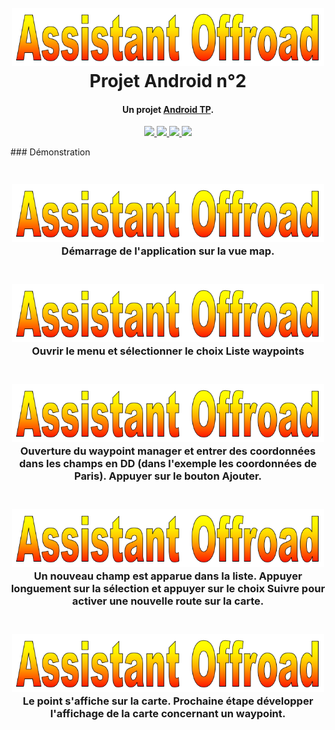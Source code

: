 <h1 align="center">
  <br>
  <a href=""><img src="https://raw.githubusercontent.com/Baptistee/CNAM-ANDROID-TP2/main/git-res/images/assitant-offroad.png" alt="offroad" alt="re-frame logo" width="500"></a>
  <br>
  Projet Android n°2
  <br>
</h1>

<h4 align="center">Un projet <a href="" target="_blank">Android TP</a>.</h4>

<p align="center">
  <a href="">
    <img src="https://img.shields.io/badge/OS-Android-green">
  </a>
  <a href="">
    <img src="https://img.shields.io/badge/Dev-AndroidStudio-blue">
  </a>
  <a href="">
      <img src="https://img.shields.io/badge/School-CNAM-red">
  </a>
  <a href="">
    <img src="https://img.shields.io/badge/Version-0.1-yellow">
  </a>
</p>
### Démonstration

<h3 align="center">
  <br>
  <a href=""><img src="https://raw.githubusercontent.com/Baptistee/CNAM-ANDROID-TP2/main/git-res/images/assitant-offroad.png" alt="offroad" alt="re-frame logo" width="500"></a>
  <br>
    Démarrage de l'application sur la vue map.
  <br>
</h3>

<h3 align="center">
  <br>
  <a href=""><img src="https://raw.githubusercontent.com/Baptistee/CNAM-ANDROID-TP2/main/git-res/images/assitant-offroad.png" alt="offroad" alt="re-frame logo" width="500"></a>
  <br>
    Ouvrir le menu et sélectionner le choix Liste waypoints
  <br>
</h3>

<h3 align="center">
  <br>
  <a href=""><img src="https://raw.githubusercontent.com/Baptistee/CNAM-ANDROID-TP2/main/git-res/images/assitant-offroad.png" alt="offroad" alt="re-frame logo" width="500"></a>
  <br>
    Ouverture du waypoint manager et entrer des coordonnées dans les champs en DD (dans l'exemple les coordonnées de Paris). Appuyer sur le bouton Ajouter.
  <br>
</h3>

<h3 align="center">
  <br>
  <a href=""><img src="https://raw.githubusercontent.com/Baptistee/CNAM-ANDROID-TP2/main/git-res/images/assitant-offroad.png" alt="offroad" alt="re-frame logo" width="500"></a>
  <br>
    Un nouveau champ est apparue dans la liste. Appuyer longuement sur la sélection et appuyer sur le choix Suivre pour activer une nouvelle route sur la carte.
  <br>
</h3>

<h3 align="center">
  <br>
  <a href=""><img src="https://raw.githubusercontent.com/Baptistee/CNAM-ANDROID-TP2/main/git-res/images/assitant-offroad.png" alt="offroad" alt="re-frame logo" width="500"></a>
  <br>
    Le point s'affiche sur la carte. Prochaine étape développer l'affichage de la carte concernant un waypoint.
  <br>
</h3>

